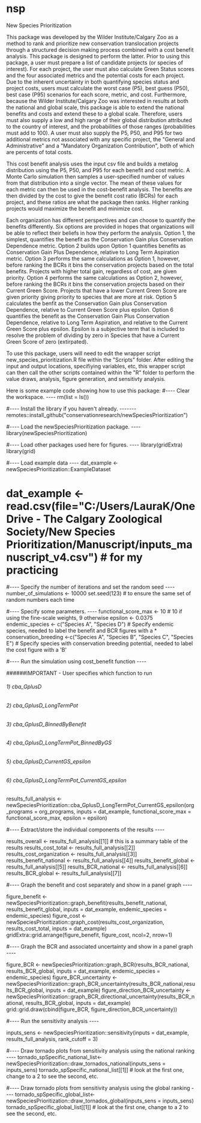 # nsp
New Species Prioritization

This package was developed by the Wilder Institute/Calgary Zoo as a method to rank and prioritize new conservation translocation projects through a
structured decision making process combined with a cost benefit analysis. This package is designed to perform the latter. Prior to using this package,
a user must prepare a list of candidate projects (or species of interest). For each project, the user must also calculate Green Status scores and the four
associated metrics and the potential costs for each project. Due to the inherent uncertainty in both quantifying species status and project costs, users must 
calculate the worst case (P5), best guess (P50), best case (P95) scenarios for each score, metric, and cost. Furthermore, because
the Wilder Institute/Calgary Zoo was interested in results at both the national and global scale, this package is able to extend the national benefits and
costs and extend these to a global scale. Therefore, users must also supply a low and high range of their global distribution attributed to the country of 
interest, and the probabilities of those ranges (probabilities must add to 100). A user must also supply the P5, P50, and P95 for two additional metrics not 
associated with any specific project, the "General and Administrative" and a "Mandatory Organization Contribution", both of which are percents of total costs.

This cost benefit analysis uses the input csv file and builds a metalog distribution using the P5, P50, and P95 for each benefit and cost metric. A Monte Carlo
simulation then samples a user-specified number of values from that distribution into a single vector. The mean of these values for each metric can then be used
in the cost-benefit analysis. The benefits are then divided by the cost to give the benefit cost ratio (BCRs) for each project, and these ratios are what the package then ranks. Higher ranking projects would maximize the benefit and minimize cost. 

Each organization has different perspectives and can choose to quantify the benefits differently. Six options are provided in hopes that organizations will be
able to reflect their beliefs in how they perform the analysis. Option 1, the simplest, quantifies the benefit as the Conservation Gain plus Conservation Dependence
metric. Option 2 builds upon Option 1 quantifies benefits as Conservation Gain Plus Dependence, relative to Long Term Aspiration metric. Option 3 performs the same
calculations as Option 1, however, before ranking the BCRs it bins the conservation projects based on the total benefits. Projects with higher total gain, regardless
of cost, are given priority. Option 4 performs the same calculations as Option 2, however, before ranking the BCRs it bins the conservation projects based on their
Current Green Score. Projects that have a lower Current Green Score are given priority giving priority to species that are more at risk. Option 5 calculates the benfit as the Conservation Gain plus Conservation Dependence, relative to Current Green Score plus epsilon. Option 6 quantifies the benefit as the Conservation Gain Plus Conservation Dependence, relative to Long Term Aspiration, and relative to the Current Green Score plus epsilon. Epsilon is a subjective term that is included to resolve the problem of dividing by zero in Species that have a Current Green Score of zero (extirpated). 

To use this package, users will need to edit the wrapper script new_species_prioritization.R file within the "Scripts" folder. After editing the input and output locations, specifiying variables, etc, this wrapper script can then call the other scripts contained within the "R" folder to perform the value draws, analysis, figure generation, and sensitivty analysis. 

Here is some example code showing how to use this package:
#---- Clear the workspace. ----
rm(list = ls())

#---- Install the library if you haven't already. -------
remotes::install_github("conservationresearch/newSpeciesPrioritization")

#---- Load the newSpeciesPrioritization package. ----
library(newSpeciesPrioritization)

#---- Load other packages used here for figures. ----
library(gridExtra)
library(grid)

#---- Load example data ----
dat_example <- newSpeciesPrioritization::ExampleDataset
# dat_example <- read.csv(file="C:/Users/LauraK/OneDrive - The Calgary Zoological Society/New Species Prioritization/Manuscript/inputs_manuscript_v4.csv") # for my practicing

#---- Specify the number of iterations and set the random seed ----
number_of_simulations <- 10000
set.seed(123) # to ensure the same set of random numbers each time

#---- Specify some parameters. ----
functional_score_max <- 10 # 10 if using the fine-scale weights, 9 otherwise
epsilon <- 0.0375
endemic_species <- c("Species A", "Species D") # Specify endemic species, needed to label the benefit and BCR figures with a * 
conservation_breeding <-c("Species A", "Species B", "Species C", "Species E") # Specify species with conservation breeding potential, needed to label the cost figure with a 'B'

#---- Run the simulation using cost_benefit function ----

######IMPORTANT - User specifies which function to run
###### 1) cba_GplusD
###### 2) cba_GplusD_LongTermPot
###### 3) cba_GplusD_BinnedByBenefit
###### 4) cba_GplusD_LongTermPot_BinnedByGS
###### 5) cba_GplusD_CurrentGS_epsilon
###### 6) cba_GplusD_LongTermPot_CurrentGS_epsilon

results_full_analysis <-  newSpeciesPrioritization::cba_GplusD_LongTermPot_CurrentGS_epsilon(org_programs = org_programs, 
                                                               inputs = dat_example,
                                                               functional_score_max = functional_score_max, 
                                                               epsilon = epsilon)

#---- Extract/store the individual components of the results  ----

results_overall <- results_full_analysis[[1]] # this is a summary table of the results
results_cost_total <- results_full_analysis[[2]]
results_cost_organization <- results_full_analysis[[3]]
results_benefit_national <- results_full_analysis[[4]]
results_benefit_global <- results_full_analysis[[5]]
results_BCR_national <- results_full_analysis[[6]]
results_BCR_global <- results_full_analysis[[7]]

#---- Graph the benefit and cost separately and show in a panel graph  ----

figure_benefit <- newSpeciesPrioritization::graph_benefit(results_benefit_national, results_benefit_global, 
                                                          inputs = dat_example,
                                                          endemic_species = endemic_species)
figure_cost <- newSpeciesPrioritization::graph_cost(results_cost_organization, results_cost_total, inputs = dat_example)
gridExtra::grid.arrange(figure_benefit, figure_cost, ncol=2, nrow=1)

#---- Graph the BCR and associated uncertainty and show in a panel graph   ----

figure_BCR <- newSpeciesPrioritization::graph_BCR(results_BCR_national, results_BCR_global, 
                                                  inputs = dat_example, 
                                                  endemic_species = endemic_species)
figure_BCR_uncertainty <- newSpeciesPrioritization::graph_BCR_uncertainty(results_BCR_national,results_BCR_global, inputs = dat_example)
figure_direction_BCR_uncertainty <- newSpeciesPrioritization::graph_BCR_directional_uncertainty(results_BCR_national, results_BCR_global, inputs = dat_example)
grid::grid.draw(cbind(figure_BCR, figure_direction_BCR_uncertainty))

#---- Run the sensitivity analysis ----

inputs_sens <- newSpeciesPrioritization::sensitivity(inputs = dat_example, results_full_analysis, rank_cutoff = 3)

#---- Draw tornado plots from sensitivity analysis using the national ranking ----
tornado_spSpecific_national_list<-newSpeciesPrioritization::draw_tornados_national(inputs_sens = inputs_sens)
tornado_spSpecific_national_list[[1]] # look at the first one, change to a 2 to see the second, etc.

#---- Draw tornado plots from sensitivity analysis using the global ranking ----
tornado_spSpecific_global_list<-newSpeciesPrioritization::draw_tornados_global(inputs_sens = inputs_sens)
tornado_spSpecific_global_list[[1]] # look at the first one, change to a 2 to see the second, etc.
